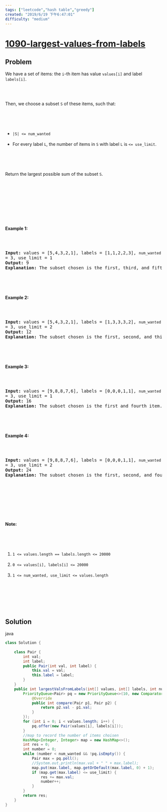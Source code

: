 ```yaml
---
tags: ["leetcode","hash table","greedy"]
created: "2019/6/19 下午6:47:01"
difficulty: "medium"
---
```


# [1090-largest-values-from-labels](https://leetcode.com/problems/largest-values-from-labels/)

## Problem
<div><p>We have a set of items: the <code>i</code>-th item has value <code>values[i]</code> and label <code>labels[i]</code>.</p><br><br><p>Then, we choose&nbsp;a subset <code>S</code> of these items, such that:</p><br><br><ul><br>	<li><code>|S| &lt;= num_wanted</code></li><br>	<li>For every label <code>L</code>, the number of items in <code>S</code> with&nbsp;label <code>L</code> is <code>&lt;= use_limit</code>.</li><br></ul><br><br><p>Return the largest possible sum of the subset <code>S</code>.</p><br><br><p>&nbsp;</p><br><br><div><br><p><strong>Example 1:</strong></p><br><br><pre><strong>Input: </strong>values = <span id="example-input-1-1">[5,4,3,2,1]</span>, labels = <span id="example-input-1-2">[1,1,2,2,3]</span>, <code>num_wanted </code>= <span id="example-input-1-3">3</span>, use_limit = <span id="example-input-1-4">1</span><br><strong>Output: </strong><span id="example-output-1">9</span><br><strong>Explanation: </strong>The subset chosen is the first, third, and fifth item.<br></pre><br><br><div><br><p><strong>Example 2:</strong></p><br><br><pre><strong>Input: </strong>values = <span id="example-input-2-1">[5,4,3,2,1]</span>, labels = <span id="example-input-2-2">[1,3,3,3,2]</span>, <code>num_wanted </code>= <span id="example-input-2-3">3</span>, use_limit = <span id="example-input-2-4">2</span><br><strong>Output: </strong><span id="example-output-2">12</span><br><strong>Explanation: </strong>The subset chosen is the first, second, and third item.<br></pre><br><br><div><br><p><strong>Example 3:</strong></p><br><br><pre><strong>Input: </strong>values = <span id="example-input-3-1">[9,8,8,7,6]</span>, labels = <span id="example-input-3-2">[0,0,0,1,1]</span>, <code>num_wanted </code>= <span id="example-input-3-3">3</span>, use_limit = <span id="example-input-3-4">1</span><br><strong>Output:</strong>&nbsp;16<br><strong>Explanation: </strong>The subset chosen is the first and fourth item.<br></pre><br><br><div><br><p><strong>Example 4:</strong></p><br><br><pre><strong>Input: </strong>values = <span id="example-input-4-1">[9,8,8,7,6]</span>, labels = <span id="example-input-4-2">[0,0,0,1,1]</span>, <code>num_wanted </code>= <span id="example-input-4-3">3</span>, use_limit = <span id="example-input-4-4">2</span><br><strong>Output: </strong><span id="example-output-4">24</span><br><strong>Explanation: </strong>The subset chosen is the first, second, and fourth item.<br></pre><br><br><p>&nbsp;</p><br><br><p><strong>Note:</strong></p><br><br><ol><br>	<li><code>1 &lt;= values.length == labels.length &lt;= 20000</code></li><br>	<li><code>0 &lt;= values[i], labels[i]&nbsp;&lt;= 20000</code></li><br>	<li><code>1 &lt;= num_wanted, use_limit&nbsp;&lt;= values.length</code></li><br></ol><br></div><br></div><br></div><br></div></div>

## Solution

java
```java
class Solution {
    
    class Pair {
        int val;
        int label;
        public Pair(int val, int label) {
            this.val = val;
            this.label = label;
        }
    }
    public int largestValsFromLabels(int[] values, int[] labels, int num_wanted, int use_limit) {
        PriorityQueue<Pair> pq = new PriorityQueue<>(10, new Comparator<Pair>() {
            @Override
            public int compare(Pair p1, Pair p2) {
                return p2.val - p1.val;
            }
        }); 
        for (int i = 0; i < values.length; i++) {
            pq.offer(new Pair(values[i], labels[i]));
        }
        //map to record the number of items choisen 
        HashMap<Integer, Integer> map = new HashMap<>();
        int res = 0;
        int number = 0;
        while (number < num_wanted && !pq.isEmpty()) {
            Pair max = pq.poll();
            //System.out.println(max.val + " " + max.label);
            map.put(max.label, map.getOrDefault(max.label, 0) + 1);
            if (map.get(max.label) <= use_limit) {
                res += max.val;
                number++;
            }
        }
        return res;
    }
}
​
```
